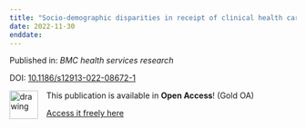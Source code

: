 ```yaml
---
title: "Socio-demographic disparities in receipt of clinical health care services during the COVID-19 pandemic for Canadian children with disability."
date: 2022-11-30
enddate:
---
```


Published in: *BMC health services research*

DOI: [10.1186/s12913-022-08672-1](https://doi.org/10.1186/s12913-022-08672-1)

<img src="https://upload.wikimedia.org/wikipedia/commons/thumb/7/77/Open_Access_logo_PLoS_transparent.svg/800px-Open_Access_logo_PLoS_transparent.svg.png" alt="drawing" width="50" align="left"/> &nbsp;&nbsp;&nbsp;This publication is available in **Open Access**! (Gold OA)

&nbsp;&nbsp;&nbsp;<a href="https://bmchealthservres.biomedcentral.com/counter/pdf/10.1186/s12913-022-08672-1">Access it freely here</a>

